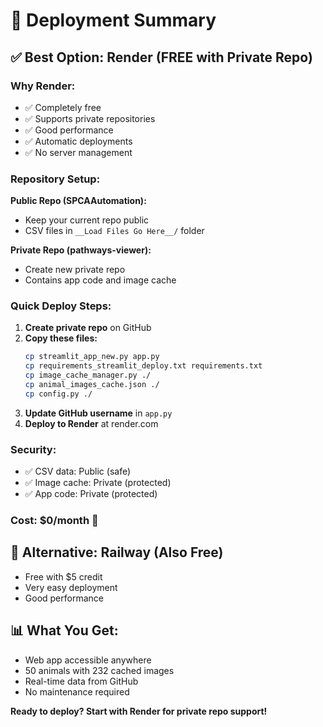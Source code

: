 # 🚀 Deployment Summary

## ✅ **Best Option: Render (FREE with Private Repo)**

### **Why Render:**
- ✅ Completely free
- ✅ Supports private repositories
- ✅ Good performance
- ✅ Automatic deployments
- ✅ No server management

### **Repository Setup:**

**Public Repo (SPCAAutomation):**
- Keep your current repo public
- CSV files in `__Load Files Go Here__/` folder

**Private Repo (pathways-viewer):**
- Create new private repo
- Contains app code and image cache

### **Quick Deploy Steps:**

1. **Create private repo** on GitHub
2. **Copy these files:**
   ```bash
   cp streamlit_app_new.py app.py
   cp requirements_streamlit_deploy.txt requirements.txt
   cp image_cache_manager.py ./
   cp animal_images_cache.json ./
   cp config.py ./
   ```
3. **Update GitHub username** in `app.py`
4. **Deploy to Render** at render.com

### **Security:**
- ✅ CSV data: Public (safe)
- ✅ Image cache: Private (protected)
- ✅ App code: Private (protected)

### **Cost: $0/month** 🎉

## 🔧 **Alternative: Railway (Also Free)**
- Free with $5 credit
- Very easy deployment
- Good performance

## 📊 **What You Get:**
- Web app accessible anywhere
- 50 animals with 232 cached images
- Real-time data from GitHub
- No maintenance required

**Ready to deploy? Start with Render for private repo support!** 